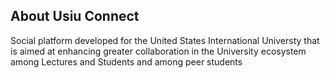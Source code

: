 

## About Usiu Connect 

Social platform developed for the United States International Universty that is aimed at enhancing greater collaboration in the University ecosystem among Lectures and Students and among peer students 

